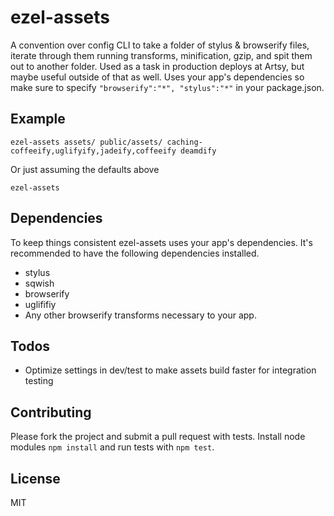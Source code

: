 # ezel-assets

A convention over config CLI to take a folder of stylus & browserify files, iterate through them running transforms, minification, gzip, and spit them out to another folder. Used as a task in production deploys at Artsy, but maybe useful outside of that as well. Uses your app's dependencies so make sure to specify `"browserify":"*", "stylus":"*"` in your package.json.

## Example

````
ezel-assets assets/ public/assets/ caching-coffeeify,uglifyify,jadeify,coffeeify deamdify
````

Or just assuming the defaults above

```
ezel-assets
```

## Dependencies

To keep things consistent ezel-assets uses your app's dependencies. It's recommended to have the following dependencies installed.

* stylus
* sqwish
* browserify
* uglififiy
* Any other browserify transforms necessary to your app.

## Todos

* Optimize settings in dev/test to make assets build faster for integration testing

## Contributing

Please fork the project and submit a pull request with tests. Install node modules `npm install` and run tests with `npm test`.

## License

MIT

